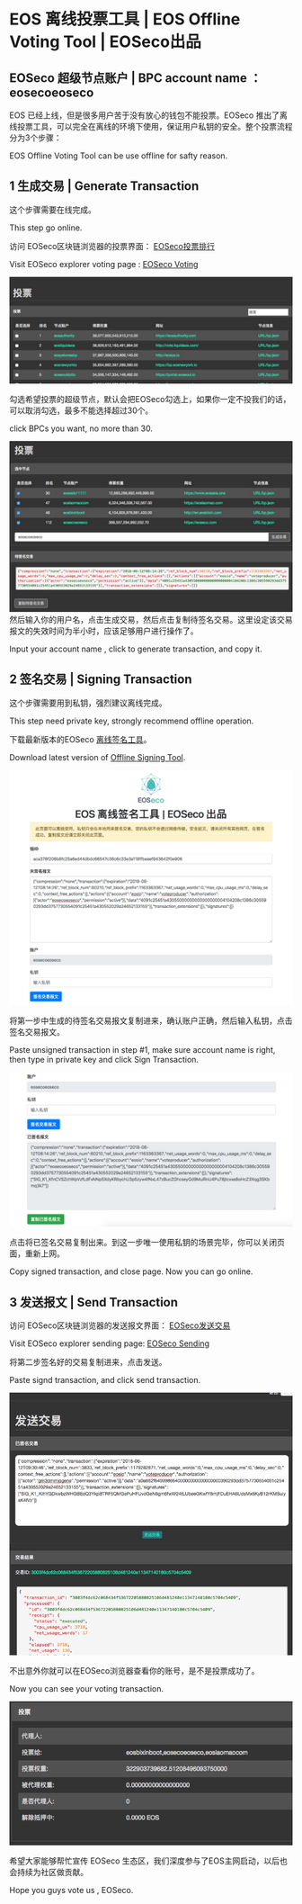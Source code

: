 # EOS 离线投票工具 | EOS Offline Voting Tool | EOSeco出品

## EOSeco 超级节点账户 | BPC account name ：eosecoeoseco

EOS 已经上线，但是很多用户苦于没有放心的钱包不能投票。EOSeco 推出了离线投票工具，可以完全在离线的环境下使用，保证用户私钥的安全。整个投票流程分为3个步骤：

EOS Offline Voting Tool can be use offline for safty reason.

## 1 生成交易 | Generate Transaction

这个步骤需要在线完成。

This step go online.

访问 EOSeco区块链浏览器的投票界面：
[EOSeco投票排行](https://explorer.eoseco.com/voting)

Visit EOSeco explorer voting page :
[EOSeco Voting](https://explorer.eoseco.com/voting)

![投票界面](resource/img/1.jpg)

勾选希望投票的超级节点，默认会把EOSeco勾选上，如果你一定不投我们的话，可以取消勾选，最多不能选择超过30个。

click BPCs you want, no more than 30.

![投票界面](resource/img/2.jpg)
然后输入你的用户名，点击生成交易，然后点击复制待签名交易。这里设定该交易报文的失效时间为半小时，应该足够用户进行操作了。

Input your account name , click to generate transaction, and copy it.

## 2 签名交易 | Signing Transaction

这个步骤需要用到私钥，强烈建议离线完成。

This step need private key, strongly recommend offline operation.

下载最新版本的EOSeco [离线签名工具]()。

Download latest version of  [Offline Signing Tool]().

![签名界面](resource/img/3.jpg)

将第一步中生成的待签名交易报文复制进来，确认账户正确，然后输入私钥，点击签名交易报文。

Paste unsigned transaction in step #1, make sure account name is right, then type in private key and click Sign Transaction.

![签名界面](resource/img/4.jpg)

点击将已签名交易复制出来。到这一步唯一使用私钥的场景完毕，你可以关闭页面，重新上网。

Copy signed transaction, and close page. Now you can go online.

## 3 发送报文 | Send Transaction

访问 EOSeco区块链浏览器的发送报文界面：
[EOSeco发送交易](https://explorer.eoseco.com/sending)

Visit EOSeco explorer sending page:
[EOSeco Sending](https://explorer.eoseco.com/sending)

将第二步签名好的交易复制进来，点击发送。

Paste signd transaction, and click send transaction.

![发送界面](resource/img/6.jpg)


不出意外你就可以在EOSeco浏览器查看你的账号，是不是投票成功了。

Now you can see your voting transaction.

![用户界面](resource/img/5.jpg)


希望大家能够帮忙宣传 EOSeco 生态区，我们深度参与了EOS主网启动，以后也会持续为社区做贡献。

Hope you guys vote us , EOSeco.

